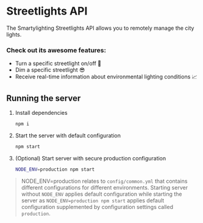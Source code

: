 # Streetlights API

The Smartylighting Streetlights API allows you to remotely manage the city lights.

### Check out its awesome features:

* Turn a specific streetlight on/off 🌃
* Dim a specific streetlight 😎
* Receive real-time information about environmental lighting conditions 📈


## Running the server

1. Install dependencies
    ```sh
    npm i
    ```
1. Start the server with default configuration
    ```sh
    npm start
    ```
1. (Optional) Start server with secure production configuration
    ```sh
    NODE_ENV=production npm start
    ```

> NODE_ENV=production relates to `config/common.yml` that contains different configurations for different environments. Starting server without `NODE_ENV` applies default configuration while starting the server as `NODE_ENV=production npm start` applies default configuration supplemented by configuration settings called `production`.
